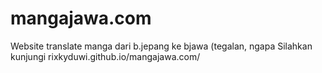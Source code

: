 # mangajawa.com
Website translate manga dari b.jepang ke bjawa (tegalan, ngapa
Silahkan kunjungi rixkyduwi.github.io/mangajawa.com/
